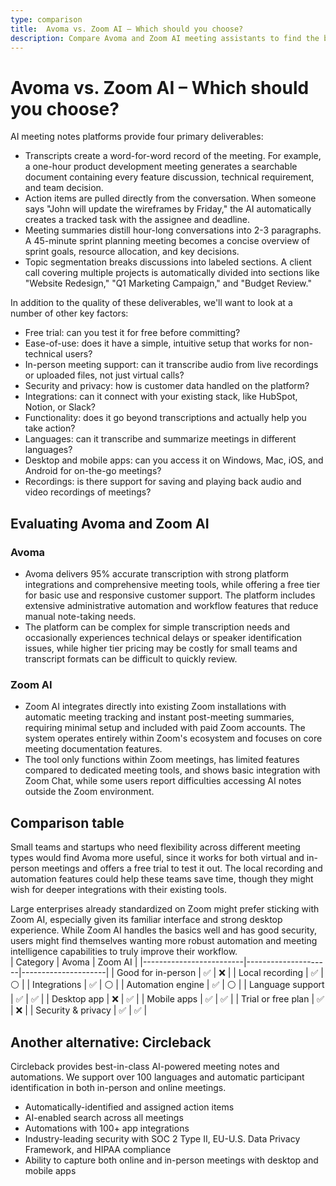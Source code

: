```yaml
---
type: comparison
title:  Avoma vs. Zoom AI – Which should you choose?
description: Compare Avoma and Zoom AI meeting assistants to find the best solution for your needs. See key features, pricing, and discover Circleback as an alternative option.
---
```


# Avoma vs. Zoom AI – Which should you choose?  
AI meeting notes platforms provide four primary deliverables:  
  
* Transcripts create a word-for-word record of the meeting. For example, a one-hour product development meeting generates a searchable document containing every feature discussion, technical requirement, and team decision.  
* Action items are pulled directly from the conversation. When someone says "John will update the wireframes by Friday," the AI automatically creates a tracked task with the assignee and deadline.  
* Meeting summaries distill hour-long conversations into 2-3 paragraphs. A 45-minute sprint planning meeting becomes a concise overview of sprint goals, resource allocation, and key decisions.  
* Topic segmentation breaks discussions into labeled sections. A client call covering multiple projects is automatically divided into sections like "Website Redesign," "Q1 Marketing Campaign," and "Budget Review."  
  
In addition to the quality of these deliverables, we'll want to look at a number of other key factors:  
  
* Free trial: can you test it for free before committing?  
* Ease-of-use: does it have a simple, intuitive setup that works for non-technical users?  
* In-person meeting support: can it transcribe audio from live recordings or uploaded files, not just virtual calls?  
* Security and privacy: how is customer data handled on the platform?  
* Integrations: can it connect with your existing stack, like HubSpot, Notion, or Slack?  
* Functionality: does it go beyond transcriptions and actually help you take action?  
* Languages: can it transcribe and summarize meetings in different languages?  
* Desktop and mobile apps: can you access it on Windows, Mac, iOS, and Android for on-the-go meetings?  
* Recordings: is there support for saving and playing back audio and video recordings of meetings?    
## Evaluating Avoma and Zoom AI  
### Avoma
* Avoma delivers 95% accurate transcription with strong platform integrations and comprehensive meeting tools, while offering a free tier for basic use and responsive customer support. The platform includes extensive administrative automation and workflow features that reduce manual note-taking needs.
* The platform can be complex for simple transcription needs and occasionally experiences technical delays or speaker identification issues, while higher tier pricing may be costly for small teams and transcript formats can be difficult to quickly review.

### Zoom AI
* Zoom AI integrates directly into existing Zoom installations with automatic meeting tracking and instant post-meeting summaries, requiring minimal setup and included with paid Zoom accounts. The system operates entirely within Zoom's ecosystem and focuses on core meeting documentation features.
* The tool only functions within Zoom meetings, has limited features compared to dedicated meeting tools, and shows basic integration with Zoom Chat, while some users report difficulties accessing AI notes outside the Zoom environment.  
## Comparison table    
Small teams and startups who need flexibility across different meeting types would find Avoma more useful, since it works for both virtual and in-person meetings and offers a free trial to test it out. The local recording and automation features could help these teams save time, though they might wish for deeper integrations with their existing tools.

Large enterprises already standardized on Zoom might prefer sticking with Zoom AI, especially given its familiar interface and strong desktop experience. While Zoom AI handles the basics well and has good security, users might find themselves wanting more robust automation and meeting intelligence capabilities to truly improve their workflow.  
| Category                | Avoma               | Zoom AI             |
|-------------------------|---------------------|---------------------|
| Good for in-person      | ✅                  | ❌                  |
| Local recording         | ✅                  | ⚪️                  |
| Integrations            | ✅                  | ⚪️                  |
| Automation engine       | ✅                  | ⚪️                  |
| Language support        | ✅                  | ✅                  |
| Desktop app             | ❌                  | ✅                  |
| Mobile apps             | ✅                  | ✅                  |
| Trial or free plan      | ✅                  | ❌                  |
| Security & privacy      | ✅                  | ✅                  |  
## Another alternative: Circleback  
Circleback provides best-in-class AI-powered meeting notes and automations. We support over 100 languages and automatic participant identification in both in-person and online meetings.  
  
* Automatically-identified and assigned action items  
* AI-enabled search across all meetings  
* Automations with 100+ app integrations  
* Industry-leading security with SOC 2 Type II, EU-U.S. Data Privacy Framework, and HIPAA compliance  
* Ability to capture both online and in-person meetings with desktop and mobile apps  